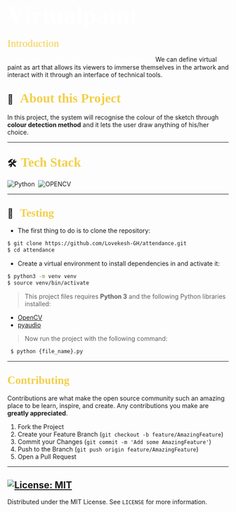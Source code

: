 # <span style="color:#fff; font-family: 'Bebas Neue'; font-size: 2em;">**Virtualpaint** </span>

<span style="color: #f2cf4a; font-family: Babas; font-size: 1.7em;">Introduction
</span>

<span style="color:#fff; font-family: 'Bebas Neue'; font-size: 1.1em;">Virtual paint is a term used for the virtualization of art.</span>We can define virtual paint as art that allows its viewers to immerse themselves in the artwork and interact with it through an interface of technical tools. 

## 🔭 &nbsp; <span style="color: #f2cf4a; font-family: Babas; font-size: 1.4em;">About this Project
</span>

In this project, the system will recognise the colour of the sketch through **colour detection method** and it lets the user draw anything of his/her choice.

----
## 🛠 &nbsp;<span style="color: #f2cf4a; font-family: Babas; font-size: 1.4em;">Tech Stack
</span>

![Python](https://img.shields.io/badge/python%20-%2314354C.svg?&style=for-the-badge&logo=python&logoColor=white)&nbsp;
![OPENCV](https://img.shields.io/badge/OpenCV-27338e?style=for-the-badge&logo=OpenCV&logoColor=white)

----
## 💼 &nbsp; <span style="color: #f2cf4a; font-family: Babas; font-size: 1.2em;">Testing
</span>

- The first thing to do is to clone the repository:

```sh
$ git clone https://github.com/Lovekesh-GH/attendance.git
$ cd attendance
```


- Create a virtual environment to install dependencies in and activate it:

```sh
$ python3 -m venv venv
$ source venv/bin/activate
```


> This project files requires **Python 3** and the following Python libraries installed:
- [OpenCV](https://opencv.org/)
- [pyaudio](https://pypi.org/project/numpy/)



> Now run the project with the following command:
```bash
 $ python {file_name}.py
```  

----
<!-- CONTRIBUTING -->
## <span style="color: #f2cf4a; font-family: Babas; font-size: 1.2em;">Contributing
</span>


Contributions are what make the open source community such an amazing place to be learn, inspire, and create. Any contributions you make are **greatly appreciated**.

1. Fork the Project
2. Create your Feature Branch (`git checkout -b feature/AmazingFeature`)
3. Commit your Changes (`git commit -m 'Add some AmazingFeature'`)
4. Push to the Branch (`git push origin feature/AmazingFeature`)
5. Open a Pull Request

----

<!-- LICENSE -->
## [![License: MIT](https://img.shields.io/badge/License-MIT-yellow.svg)](https://opensource.org/licenses/MIT)  

Distributed under the MIT License. See `LICENSE` for more information.